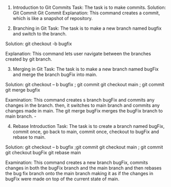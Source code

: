 1.	Introduction to Git Commits
Task: The task is to make commits. 
Solution: 
Git Commit
Git Commit
Explanation: This command  creates a commit, which is like a snapshot of repository.  

2.	Branching in Git
Task: The task is to make a new branch named bugfix and switch to the branch. 

Solution:
git checkout -b bugfix

Explanation: This command lets user navigate between the branches created by git branch.

3.	Merging in Git
Task: The task is to make a new branch named bugFix and merge the branch bugFix into main.
 
Solution:
git checkout – b bugfix ; git commit 
git checkout main ; git commit 
git merge bugfix

Examination: This command creates s branch bugFix and commits any changes in the branch. then, it switches to main branch and commits any changes made in main. The git merge bugFix merges the bugFix branch to main branch. -


4.	Rebase Introduction
Task: The task is to create a branch named bugFix, commit once, go back to main, commit once, checkout to bugFix and rebase to main.
 
Solution:
git checkout – b bugfix ;git commit 
git checkout main ; git commit 
git checkout bugFix
git rebase main

Examination: This command creates a new branch bugFix, commits changes in both the bugFix branch and the main branch and then rebases the bug fix branch onto the main branch making it as if the changes in bugFix were made on top of the current state of main.

